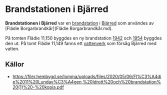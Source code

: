 # Brandstationen i Bjärred

**Brandstationen i Bjärred** var en [brandstation](brandstation.md) i [Bjärred](Bjärred.md) som användes av [Flädie Borgarbrandkår](Flädie Borgarbrandkår.md).

På tomten Flädie 11,150 byggdes en ny brandstation [1942](1942.md) och [1954](1954.md) byggdes den ut. På tomt Flädie 11,149 fanns ett [vattenverk](vattenverk.md) som försåg Bjärred med vatten.

## Källor

* <https://filer.hembygd.se/lomma/uploads/files/2020/05/06/Fl%C3%A4die%2011%20Lundav%C3%A4gen,%20Idrott%20och%20brandstation%20(1)%20-%20kopia.pdf>

